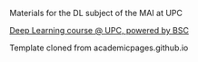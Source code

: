 Materials for the DL subject of the MAI at UPC

[Deep Learning course @ UPC, powered by BSC](https://upc-mai-dl.github.io/)

Template cloned from academicpages.github.io

